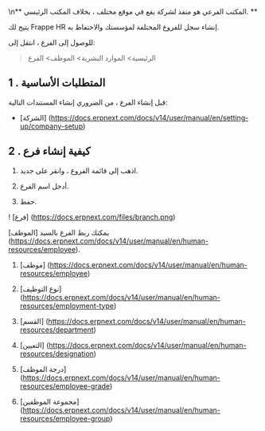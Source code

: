 \n** المكتب الفرعي هو منفذ لشركة يقع في موقع مختلف ، بخلاف المكتب الرئيسي. **

يتيح لك Frappe HR إنشاء سجل للفروع المختلفة لمؤسستك والاحتفاظ به.

للوصول إلى الفرع ، انتقل إلى:

> الرئيسية> الموارد البشرية> الموظف> الفرع

## 1 \. المتطلبات الأساسية

قبل إنشاء الفرع ، من الضروري إنشاء المستندات التالية:

* [الشركة] (https://docs.erpnext.com/docs/v14/user/manual/en/setting-up/company-setup)
    

## 2 \. كيفية إنشاء فرع

1. اذهب إلى قائمة الفروع ، وانقر على جديد.
    
2. أدخل اسم الفرع.
    
3. حفظ.
    

! [فرع] (https://docs.erpnext.com/files/branch.png)

يمكنك ربط الفرع بالسيد [الموظف] (https://docs.erpnext.com/docs/v14/user/manual/en/human-resources/employee).

1. [موظف] (https://docs.erpnext.com/docs/v14/user/manual/en/human-resources/employee)
    
2. [نوع التوظيف] (https://docs.erpnext.com/docs/v14/user/manual/en/human-resources/employment-type)
    
3. [القسم] (https://docs.erpnext.com/docs/v14/user/manual/en/human-resources/department)
    
4. [التعيين] (https://docs.erpnext.com/docs/v14/user/manual/en/human-resources/designation)
    
5. [درجة الموظف] (https://docs.erpnext.com/docs/v14/user/manual/en/human-resources/employee-grade)
    
6. [مجموعة الموظفين] (https://docs.erpnext.com/docs/v14/user/manual/en/human-resources/employee-group)